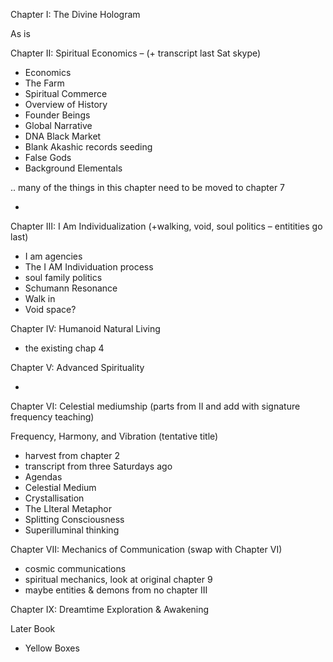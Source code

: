 Chapter I: The Divine Hologram

As is


Chapter II: Spiritual Economics  – (+ transcript last Sat skype)


- Economics
- The Farm
- Spiritual Commerce
- Overview of History
- Founder Beings
- Global Narrative
- DNA Black Market
- Blank Akashic records seeding
- False Gods
- Background Elementals

.. many of the things in this chapter need to be moved to chapter 7



-


Chapter III: I Am Individualization (+walking, void, soul politics – entitities go last)

- I am agencies
- The I AM Individuation process
- soul family politics
- Schumann Resonance
- Walk in
- Void space?

Chapter IV: Humanoid Natural Living

- the existing chap 4



Chapter V: Advanced Spirituality


- 

Chapter VI: Celestial mediumship (parts from II and add with signature frequency teaching)

Frequency, Harmony, and Vibration  (tentative title)

- harvest from chapter 2
- transcript from three Saturdays ago
- Agendas
- Celestial Medium
- Crystallisation
- The LIteral Metaphor
- Splitting Consciousness
- Superilluminal thinking

Chapter VII: Mechanics of Communication (swap with Chapter VI)

- cosmic communications
- spiritual mechanics, look at original chapter 9
- maybe entities & demons from no chapter III



Chapter IX: Dreamtime Exploration & Awakening






Later Book


- Yellow Boxes
